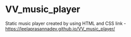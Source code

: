 # VV_music_player
Static music player created by using HTML and CSS
link -  https://leelaprasannadev.github.io/VV_music_player/
